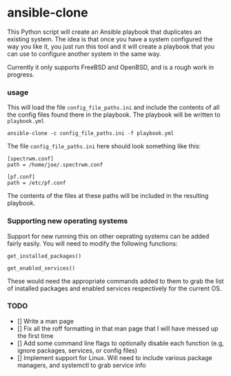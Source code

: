 # ansible-clone

This Python script will create an Ansible playbook that duplicates an existing system. The idea is that once you have a system configured the way you like it, you just run this tool and it will create a playbook that you can use to configure another system in the same way.

Currently it only supports FreeBSD and OpenBSD, and is a rough work in progress.

### usage

This will load the file `config_file_paths.ini` and include the contents of all the config files found there in the playbook. The playbook will be written to `playbook.yml`
```
ansible-clone -c config_file_paths.ini -f playbook.yml
```

The file `config_file_paths.ini` here should look something like this:

```
[spectrwm.conf]
path = /home/joe/.spectrwm.conf

[pf.conf]
path = /etc/pf.conf
```
The contents of the files at these paths will be included in the resulting playbook.

### Supporting new operating systems

Support for new running this on other oeprating systems can be added fairly easily. You will need to modify the following functions: 

`get_installed_packages()`

`get_enabled_services()`

These would need the appropriate commands added to them to grab the list of installed packages and enabled services respectively for the current OS. 

### TODO

- [] Write a man page
- [] Fix all the roff formatting in that man page that I will have messed up the first time
- [] Add some command line flags to optionally disable each function (e.g, ignore packages, services, or config files)
- [] Implement support for Linux. Will need to include various package managers, and systemctl to grab service info
